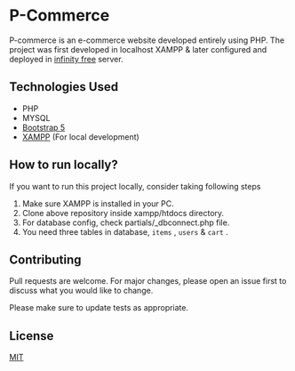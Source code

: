 # P-Commerce

P-commerce is an e-commerce website developed entirely using PHP. The project was first developed in localhost XAMPP & later configured and deployed in [infinity free](https://www.infinityfree.com/) server.

## Technologies Used

* PHP
* MYSQL
* [Bootstrap 5](https://getbootstrap.com/)
* [XAMPP](https://www.apachefriends.org/) (For local development)


## How to run locally?
If you want to run this project locally, consider taking following steps

1. Make sure XAMPP is installed in your PC.
2. Clone above repository inside xampp/htdocs directory.
3. For database config, check partials/_dbconnect.php file.
4. You need three tables in database, `items` , `users` & `cart` . 


## Contributing

Pull requests are welcome. For major changes, please open an issue first
to discuss what you would like to change.

Please make sure to update tests as appropriate.

## License

[MIT](https://choosealicense.com/licenses/mit/)
